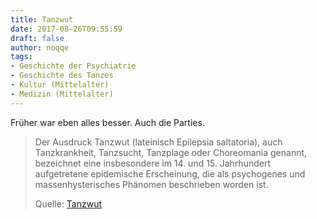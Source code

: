 ```yaml
---
title: Tanzwut
date: 2017-08-26T09:55:59
draft: false
author: noqqe
tags:
- Geschichte der Psychiatrie
- Geschichte des Tanzes
- Kultur (Mittelalter)
- Medizin (Mittelalter)
---
```


Früher war eben alles besser. Auch die Parties.

> Der Ausdruck Tanzwut (lateinisch Epilepsia saltatoria), auch
> Tanzkrankheit, Tanzsucht, Tanzplage oder Choreomania genannt, bezeichnet
> eine insbesondere im
> 14. und 15. Jahrhundert aufgetretene epidemische Erscheinung, die als
> psychogenes und massenhysterisches Phänomen beschrieben worden ist.
>
> Quelle: [Tanzwut](https://de.wikipedia.org/wiki/Tanzwut)